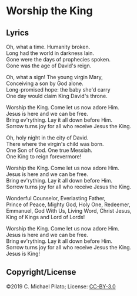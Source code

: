 # Worship the King

## Lyrics

Oh, what a time.  Humanity broken.  
Long had the world in darkness lain.  
Gone were the days of prophecies spoken.  
Gone was the age of David's reign.  

Oh, what a sign!  The young virgin Mary,  
Conceiving a son by God alone.  
Long-promised hope: the baby she'd carry  
One day would claim King David's throne.  

Worship the King.  Come let us now adore Him.  
Jesus is here and we can be free.  
Bring ev'rything.  Lay it all down before Him.  
Sorrow turns joy for all who receive Jesus the King.  

Oh, holy night in the city of David.  
There where the virgin's child was born.  
One Son of God.  One true Messiah.  
One King to reign forevermore!  

Worship the King.  Come let us now adore Him.  
Jesus is here and we can be free.  
Bring ev'rything.  Lay it all down before Him.  
Sorrow turns joy for all who receive Jesus the King.  

Wonderful Counselor, Everlasting Father,  
Prince of Peace, Mighty God, Holy One, Redeemer,  
Emmanuel, God With Us, Living Word, Christ Jesus,  
King of Kings and Lord of Lords!  

Worship the King.  Come let us now adore Him.  
Jesus is here and we can be free.  
Bring ev'rything.  Lay it all down before Him.  
Sorrow turns joy for all who receive Jesus the King.  
Jesus is King!  

## Copyright/License

©2019 C. Michael Pilato; License: [CC-BY-3.0](https://creativecommons.org/licenses/by/3.0/)

